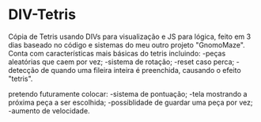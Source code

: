 # DIV-Tetris
Cópia de Tetris usando DIVs para visualização e JS para lógica, feito em 3 dias baseado no código e sistemas do meu outro projeto "GnomoMaze".
Conta com características mais básicas do tetris incluindo:
-peças aleatórias que caem por vez;
-sistema de rotação;
-reset caso perca;
-detecção de quando uma fileira inteira é preenchida, causando o efeito "tetris".

pretendo futuramente colocar:
-sistema de pontuação;
-tela mostrando a próxima peça a ser escolhida;
-possiblidade de guardar uma peça por vez;
-aumento de velocidade.

